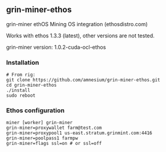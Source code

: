 ## grin-miner-ethos
grin-miner ethOS Mining OS integration (ethosdistro.com)

Works with ethos 1.3.3 (latest), other versions are not tested.

grin-miner version: 1.0.2-cuda-ocl-ethos

### Installation
```
# From rig:
git clone https://github.com/amnesium/grin-miner-ethos.git
cd grin-miner-ethos
./install
sudo reboot
```

### Ethos configuration
```
miner [worker] grin-miner
grin-miner=proxywallet farm@test.com
grin-miner=proxypool1 us-east.stratum.grinmint.com:4416
grin-miner=poolpass1 farmpw
grin-miner=flags ssl=on # or ssl=off
```


